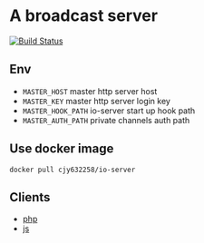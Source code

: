 # A broadcast server

<a href="https://travis-ci.org/CaoJiayuan/io-server"><img src="https://travis-ci.org/CaoJiayuan/io-server.svg?branch=master" alt="Build Status"></a>

## Env
* ```MASTER_HOST``` master http server host
* ```MASTER_KEY``` master http server login key
* ```MASTER_HOOK_PATH``` io-server start up hook path
* ```MASTER_AUTH_PATH``` private channels auth path

## Use docker image

```docker pull cjy632258/io-server```

## Clients
* [php](https://github.com/CaoJiayuan/io-php)
* [js](https://github.com/CaoJiayuan/io-client)

